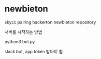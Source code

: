 # newbieton
skycc pairing hackerton newbieton repository

서버를 시작하는 방법

python3 bot.py

slack bot, app token 받아야 함
